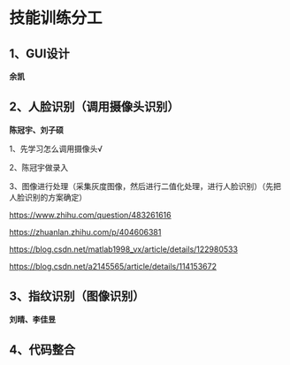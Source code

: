 # 技能训练分工

## 1、GUI设计

**余凯**

## 2、人脸识别（调用摄像头识别）

**陈冠宇、刘子硕**

1、先学习怎么调用摄像头√

2、陈冠宇做录入

3、图像进行处理（采集灰度图像，然后进行二值化处理，进行人脸识别）（先把人脸识别的方案确定）

https://www.zhihu.com/question/483261616

https://zhuanlan.zhihu.com/p/404606381

https://blog.csdn.net/matlab1998_vx/article/details/122980533

https://blog.csdn.net/a2145565/article/details/114153672





## 3、指纹识别（图像识别）

**刘晴、李佳昱**

## 4、代码整合

